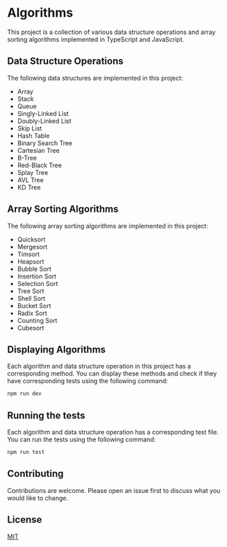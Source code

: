 # Algorithms

This project is a collection of various data structure operations and array sorting algorithms implemented in TypeScript and JavaScript.

## Data Structure Operations

The following data structures are implemented in this project:

- Array
- Stack
- Queue
- Singly-Linked List
- Doubly-Linked List
- Skip List
- Hash Table
- Binary Search Tree
- Cartesian Tree
- B-Tree
- Red-Black Tree
- Splay Tree
- AVL Tree
- KD Tree

## Array Sorting Algorithms

The following array sorting algorithms are implemented in this project:

- Quicksort
- Mergesort
- Timsort
- Heapsort
- Bubble Sort
- Insertion Sort
- Selection Sort
- Tree Sort
- Shell Sort
- Bucket Sort
- Radix Sort
- Counting Sort
- Cubesort

## Displaying Algorithms

Each algorithm and data structure operation in this project has a corresponding method. You can display these methods and check if they have corresponding tests using the following command:

```bash
npm run dev
```

## Running the tests

Each algorithm and data structure operation has a corresponding test file. You can run the tests using the following command:

```bash
npm run test
```

## Contributing

Contributions are welcome. Please open an issue first to discuss what you would like to change.

## License

[MIT](https://choosealicense.com/licenses/mit/)